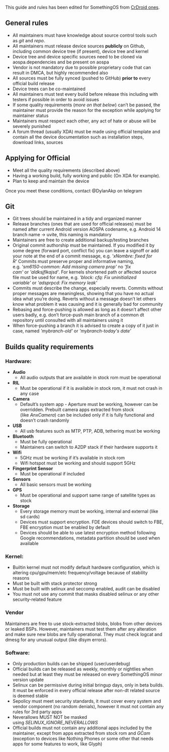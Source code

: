 This guide and rules has been edited for SomethingOS from [CrDroid ones](https://github.com/crdroidandroid/rules-and-guidelines?tab=readme-ov-file#general-rules).
## General rules

- All maintainers must have knowledge about source control tools such as _git_ and _repo_.
- All maintainers must release device sources **publicly** on Github, including common device tree (if present), device tree and kernel
- Device tree and device specific sources need to be cloned via aospa.dependencies and be present on aospa
- Vendor is not mandatory due to possible proprietary code that can result in DMCA, but highly recommended also
- All sources must be fully synced (pushed to GitHub) **prior to** every official build release
- Device trees can be co-maintained
- All maintainers must test every build before release this including with testers if possible in order to avoid issues
- If some quality requirements (_more on that below_) can’t be passed, the maintainer must provide the reason for the exception while applying for maintainer status
- Maintainers must respect each other, any act of hate or abuse will be severely punished
- A forum thread (usually XDA) must be made using official template and contain all the device documentation such as installation steps, download links, sources

## Applying for Official

- Meet all the quality requirements (described above)
- Having a working build, fully working and public (On XDA for example).
- Plan to keep and maintain the device

Once you meet these conditions, contact @DylanAkp on telegram

## Git

- Git trees should be maintained in a tidy and organized manner
- Release branches (ones that are used for official releases) must be named after current Android version AOSPA codename, e.g. Android 14 branch name -> uvite, this naming is mandatory
- Maintainers are free to create additional backup/testing branches
- Original commit authorship must be maintained. If you modified it by some degree (forward port, conflict fix) you can leave a signoff or add your note at the end of a commit message, e.g. _'xNombre: fixed for R'_ Commits must preserve proper and informative naming, e.g. _'sm6150-common: Add missing camera prop'_ no _'fix cam'_ or _'aldksjflkajsd'_. For kernels shortened path or affected source file must be used for name, e.g. _'block: cfq: Fix uninitialized variable'_ or _'adsprpcd: Fix memory leak'_
- Commits must describe the change, especially reverts. Commits without proper messages are meaningless, showing that you have no actual idea what you’re doing. Reverts without a message doesn’t let others know what problem it was causing and it is generally bad for community
- Rebasing and force-pushing is allowed as long as it doesn’t affect other users badly, e.g. don’t force-push main branch of a common dt repository until consulted with all maintainers using it
- When force-pushing a branch it is advised to create a copy of it just in case, named _'mybranch-old'_ or _'mybranch-today's date'_

## Builds quality requirements

### Hardware:
- **Audio**
    - All audio outputs that are available in stock rom must be operational
- **RIL**
    - Must be operational if it is available in stock rom, it must not crash in any case
- **Camera**
    - Default’s system app - Aperture must be working, however can be overridden. Prebuilt camera apps extracted from stock (like _AnxCamera_) can be included only if it is fully functional and doesn’t crash randomly
- **USB**
    - All usb features such as MTP, PTP, ADB, tethering must be working
- **Bluetooth**
    - Must be fully operational
    - Maintainers can switch to A2DP stack if their hardware supports it
- **Wifi**
    - 5GHz must be working if it’s available in stock rom
    - Wifi hotspot must be working and should support 5GHz
- **Fingerprint Sensor**
    - Must be operational if included
- **Sensors**
    - All basic sensors must be working
- **GPS**
    - Must be operational and support same range of satellite types as stock
- **Storage**
    - Every storage memory must be working, internal and external (like sd cards)
    - Devices must support encryption. FDE devices should switch to FBE, FBE encryption must be enabled by default
    - Devices should be able to use latest encryption method following Google recommendations, metadata partition should be used when available

### Kernel:

- Builtin kernel must not modify default hardware configuration, which is altering cpu/gpu/mem/etc frequency/voltage because of stability reasons
- Must be built with stack protector strong
- Must be built with selinux and seccomp enabled, audit can be disabled
- You must not use any commit that masks disabled selinux or any other security-related feature
### Vendor

Maintainers are free to use stock-extracted blobs, blobs from other devices or leaked BSPs. However, maintainers must test them after any alteration and make sure new blobs are fully operational. They must check logcat and dmesg for any unusual output (like dlsym errors).

### Software:

- Only production builds can be shipped (user/userdebug)
- Official builds can be released as weekly, monthly or nightlies when needed but at least they must be released on every SomethingOS minor version update
- Selinux can be permissive during initial bringup days, only in beta builds. It must be enforced in every official release after non-dt related source is deemed stable
- Sepolicy must meet security standards, it must cover every system and vendor component (no random denials), however it must not contain any rules for 3rd party apps
- Neverallows MUST NOT be masked using _SELINUX_IGNORE_NEVERALLOWS_
- Official builds must not contain any additional apps included by the maintainer, except from apps extracted from stock rom and _GCam_ (exception to devices like Nothing Phones or some other that needs apps for some features to work, like Glyph)
